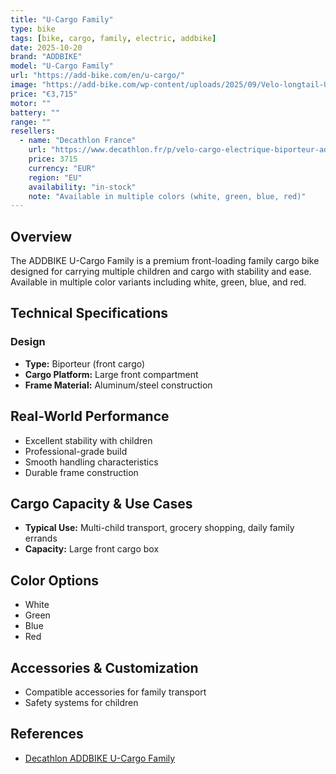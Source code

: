 ```yaml
---
title: "U-Cargo Family"
type: bike
tags: [bike, cargo, family, electric, addbike]
date: 2025-10-20
brand: "ADDBIKE"
model: "U-Cargo Family"
url: "https://add-bike.com/en/u-cargo/"
image: "https://add-bike.com/wp-content/uploads/2025/09/Velo-longtail-U-Cargo-Family-Blanc.webp"
price: "€3,715"
motor: ""
battery: ""
range: ""
resellers:
  - name: "Decathlon France"
    url: "https://www.decathlon.fr/p/velo-cargo-electrique-biporteur-addbike-u-cargo-family-blanc/_/R-p-377395"
    price: 3715
    currency: "EUR"
    region: "EU"
    availability: "in-stock"
    note: "Available in multiple colors (white, green, blue, red)"
---
```


## Overview

The ADDBIKE U-Cargo Family is a premium front-loading family cargo bike designed for carrying multiple children and cargo with stability and ease. Available in multiple color variants including white, green, blue, and red.

## Technical Specifications

<!-- BIKE_SPECS_TABLE_START -->
<!-- BIKE_SPECS_TABLE_END -->

### Design

- **Type:** Biporteur (front cargo)
- **Cargo Platform:** Large front compartment
- **Frame Material:** Aluminum/steel construction

## Real-World Performance

- Excellent stability with children
- Professional-grade build
- Smooth handling characteristics
- Durable frame construction

## Cargo Capacity & Use Cases

- **Typical Use:** Multi-child transport, grocery shopping, daily family errands
- **Capacity:** Large front cargo box

## Color Options

- White
- Green
- Blue
- Red

## Accessories & Customization

- Compatible accessories for family transport
- Safety systems for children

## References

- [Decathlon ADDBIKE U-Cargo Family](https://www.decathlon.fr/)
